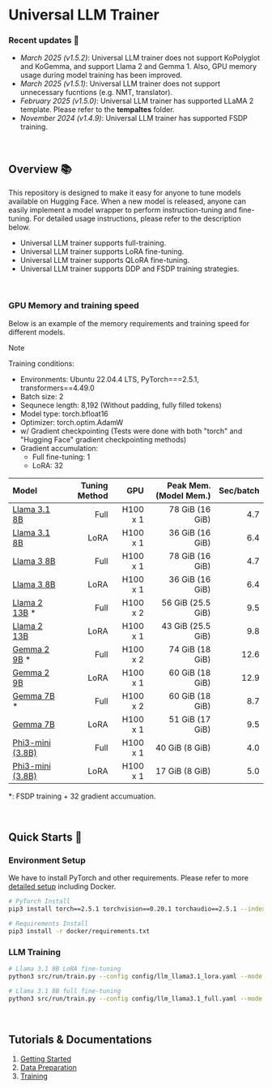 # Universal LLM Trainer


### Recent updates 📣
* *March 2025 (v1.5.2)*: Universal LLM trainer does not support KoPolyglot and KoGemma, and support Llama 2 and Gemma 1. Also, GPU memory usage during model training has been improved.
* *March 2025 (v1.5.1)*: Universal LLM trainer does not support unnecessary fucntions (e.g. NMT, translator).
* *February 2025 (v1.5.0)*: Universal LLM trainer has supported LLaMA 2 template. Please refer to the **tempaltes** folder.
* *November 2024 (v1.4.9)*: Universal LLM trainer has supported FSDP training.

&nbsp;



## Overview 📚
This repository is designed to make it easy for anyone to tune models available on Hugging Face.
When a new model is released, anyone can easily implement a model wrapper to perform instruction-tuning and fine-tuning.
For detailed usage instructions, please refer to the description below.
* Universal LLM trainer supports full-training.
* Universal LLM trainer supports LoRA fine-tuning.
* Universal LLM trainer supports QLoRA fine-tuning.
* Universal LLM trainer supports DDP and FSDP training strategies.

&nbsp;


### GPU Memory and training speed
Below is an example of the memory requirements and training speed for different models.

> [!NOTE]
> Training conditions: 
> - Environments: Ubuntu 22.04.4 LTS, PyTorch===2.5.1, transformers==4.49.0
> - Batch size: 2
> - Sequnece length: 8,192 (Without padding, fully filled tokens)
> - Model type: torch.bfloat16
> - Optimizer: torch.optim.AdamW
> - w/ Gradient checkpointing (Tests were done with both "torch" and "Hugging Face" gradient checkpointing methods)
> - Gradient accumulation: 
>   - Full fine-tuning: 1
>   - LoRA: 32

| Model | Tuning Method | GPU | Peak Mem. (Model Mem.) | Sec/batch |
|:- |-:|-:|-:|-:|
| [Llama 3.1 8B](config/llm_llama3.1_full.yaml)      | Full | H100 x 1  | 78 GiB (16 GiB)    | 4.7    |
| [Llama 3.1 8B](config/llm_llama3.1_lora.yaml)      | LoRA | H100 x 1  | 36 GiB (16 GiB)    | 6.4    |
| [Llama 3 8B](config/llm_llama3_full.yaml)          | Full | H100 x 1  | 78 GiB (16 GiB)    | 4.7    |
| [Llama 3 8B](config/llm_llama3_lora.yaml)          | LoRA | H100 x 1  | 36 GiB (16 GiB)    | 6.4    |
| [Llama 2 13B](config/llm_llama2_full_fsdp.yaml) *  | Full | H100 x 2  | 56 GiB (25.5 GiB)  | 9.5    |  
| [Llama 2 13B](config/llm_llama2_lora.yaml)         | LoRA | H100 x 1  | 43 GiB (25.5 GiB)  | 9.8    |
| [Gemma 2 9B](config/llm_gemma2_full_fsdp.yaml) *   | Full | H100 x 2  | 74 GiB (18 GiB)    | 12.6   |
| [Gemma 2 9B](config/llm_gemma2_lora.yaml)          | LoRA | H100 x 1  | 60 GiB (18 GiB)    | 12.9   |
| [Gemma 7B](config/llm_gemma_full_fsdp.yaml) *      | Full | H100 x 2  | 60 GiB (18 GiB)    | 8.7    |   
| [Gemma 7B](config/llm_gemma_lora.yaml)             | LoRA | H100 x 1  | 51 GiB (17 GiB)    | 9.5    |
| [Phi3-mini (3.8B)](config/llm_phi3_full.yaml)      | Full | H100 x 1  | 40 GiB (8 GiB)     | 4.0    |
| [Phi3-mini (3.8B)](config/llm_phi3_lora.yaml)      | LoRA | H100 x 1  | 17 GiB (8 GiB)     | 5.0    |

*: FSDP training + 32 gradient accumuation.

&nbsp;

## Quick Starts 🚀
### Environment Setup
We have to install PyTorch and other requirements. Please refer to more [detailed setup](./docs/1_getting_started.md) including Docker.
```bash
# PyTorch Install
pip3 install torch==2.5.1 torchvision==0.20.1 torchaudio==2.5.1 --index-url https://download.pytorch.org/whl/cu124

# Requirements Install
pip3 install -r docker/requirements.txt
```

### LLM Training
```bash
# Llama 3.1 8B LoRA fine-tuning
python3 src/run/train.py --config config/llm_llama3.1_lora.yaml --mode train

# Llama 3.1 8B full fine-tuning
python3 src/run/train.py --config config/llm_llama3.1_full.yaml --mode train
```

&nbsp;

<!-- ## Repository Structure
This repository is structured as follows.
```
├── config
│   └── *.yaml
├── config_lora
│   └── *.yaml
│
├── data
│   └── ${DATA_NAME}
│       └── ${DATA_NAME}.pkl
│
├── demo
│   ├── front
│   │   └── design
│   └── server.py
│
├── docker
│   ├── Dockerfile
│   └── requirements.txt
│
├── src
│   ├── data_collection             # Datasets wrappers
│   ├── models                      # Model wrappers
│   ├── run
│   │   ├── chat.py                 # The entry point of simple chat demo for trained LLM model
│   │   ├── train_deepspeed.py      # The entry point of deepspeed LLM training
│   │   ├── train.py                # The entry point of LLM training
│   │   └── validation.py           # The entry point of evaluation of trained LLM model
│   ├── task
│   ├── tools
│   │   ...
│   │   └── tokenizers              # LLM tokenizer wrappers
│   ├── trainer
│   │   ├── build.py
│   │   ├── trainer_deepspeed.py    # Deepspeed training trainer
│   │   └── trainer.py              # Training trainer
│   └── utils
│
└── templates                       # LLM instruction templates
```
<br><br> -->

## Tutorials & Documentations
1. [Getting Started](./docs/1_getting_started.md)
2. [Data Preparation](./docs/2_data_preparation.md)
3. [Training](./docs/3_training.md)
